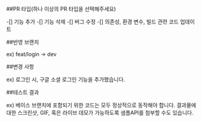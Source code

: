 ##PR 타입(하나 이상의 PR 타입을 선택해주세요)

-[] 기능 추가 
-[] 기능 삭제 
-[] 버그 수정 
-[] 의존성, 환경 변수, 빌드 관련 코드 업데이트

##반영 브랜치

ex) feat/login -> dev

##변경 사항

ex) 로그인 시, 구글 소셜 로그인 기능을 추가했습니다.

##테스트 결과

ex) 베이스 브랜치에 포함되기 위한 코드는 모두 정상적으로 동작해야 합니다. 결과물에 대한 스크린샷, GIF, 혹은 라이브 데모가 가능하도록 샘플API를 첨부할 수도 있습니다.

